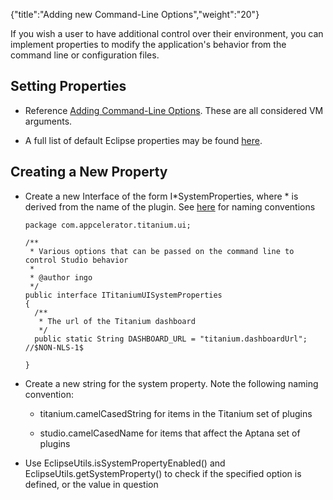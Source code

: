 {"title":"Adding new Command-Line Options","weight":"20"}

If you wish a user to have additional control over their environment, you can implement properties to modify the application's behavior from the command line or configuration files.

## Setting Properties

* Reference [Adding Command-Line Options](/docs/appc/Axway_Appcelerator_Studio/Axway_Appcelerator_Studio_Guide/Customizing_Studio/Adding_Command-Line_Options/). These are all considered VM arguments.

* A full list of default Eclipse properties may be found [here](http://help.eclipse.org/indigo/index.jsp?topic=/org.eclipse.platform.doc.isv/reference/misc/runtime-options.html).

## Creating a New Property

* Create a new Interface of the form I\*SystemProperties, where \* is derived from the name of the plugin. See [here](/docs/appc/Axway_Appcelerator_Studio/Axway_Appcelerator_Studio_Guide/SDK/Source_Code_Conventions/) for naming conventions

    ```
    package com.appcelerator.titanium.ui;

    /**
     * Various options that can be passed on the command line to control Studio behavior
     *
     * @author ingo
     */
    public interface ITitaniumUISystemProperties
    {
      /**
       * The url of the Titanium dashboard
       */
      public static String DASHBOARD_URL = "titanium.dashboardUrl"; //$NON-NLS-1$

    }
    ```

* Create a new string for the system property. Note the following naming convention:

    * titanium.camelCasedString for items in the Titanium set of plugins

    * studio.camelCasedName for items that affect the Aptana set of plugins

* Use EclipseUtils.isSystemPropertyEnabled() and EclipseUtils.getSystemProperty() to check if the specified option is defined, or the value in question
